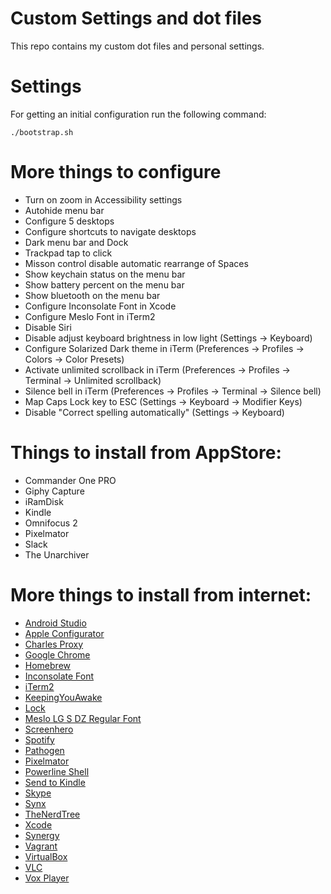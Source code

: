# Custom Settings and dot files

This repo contains my custom dot files and personal settings.

# Settings

For getting an initial configuration run the following command:
```
./bootstrap.sh
```

# More things to configure

* Turn on zoom in Accessibility settings
* Autohide menu bar
* Configure 5 desktops
* Configure shortcuts to navigate desktops
* Dark menu bar and Dock
* Trackpad tap to click
* Misson control disable automatic rearrange of Spaces
* Show keychain status on the menu bar
* Show battery percent on the menu bar
* Show bluetooth on the menu bar
* Configure Inconsolate Font in Xcode
* Configure Meslo Font in iTerm2
* Disable Siri
* Disable adjust keyboard brightness in low light (Settings -> Keyboard)
* Configure Solarized Dark theme in iTerm (Preferences -> Profiles -> Colors -> Color Presets)
* Activate unlimited scrollback in iTerm (Preferences -> Profiles -> Terminal -> Unlimited scrollback)
* Silence bell in iTerm (Preferences -> Profiles -> Terminal -> Silence bell)
* Map Caps Lock key to ESC (Settings -> Keyboard -> Modifier Keys)
* Disable "Correct spelling automatically" (Settings -> Keyboard)

# Things to install from AppStore:

* Commander One PRO
* Giphy Capture
* iRamDisk
* Kindle
* Omnifocus 2
* Pixelmator
* Slack
* The Unarchiver

# More things to install from internet:

* [Android Studio](https://developer.android.com/studio)
* [Apple Configurator](https://developer.apple.com)
* [Charles Proxy](https://www.charlesproxy.com)
* [Google Chrome](https://www.google.com/chrome/)
* [Homebrew](http://brew.sh)
* [Inconsolate Font](https://fonts.google.com/specimen/Inconsolata)
* [iTerm2](https://www.iterm2.com)
* [KeepingYouAwake](https://github.com/newmarcel/KeepingYouAwake)
* [Lock](https://github.com/phelgo/Lock)
* [Meslo LG S DZ Regular Font](https://github.com/powerline/fonts/blob/master/Meslo%20Dotted/Meslo%20LG%20S%20DZ%20Regular%20for%20Powerline.ttf)
* [Screenhero](https://screenhero.com)
* [Spotify](https://www.spotify.com)
* [Pathogen](https://github.com/tpope/vim-pathogen)
* [Pixelmator](http://www.pixelmator.com)
* [Powerline Shell](https://github.com/banga/powerline-shell)
* [Send to Kindle](https://www.amazon.com/gp/sendtokindle/mac)
* [Skype](https://www.skype.com/en/)
* [Synx](https://github.com/venmo/synx)
* [TheNerdTree](http://vimawesome.com/plugin/nerdtree-red)
* [Xcode](https://developer.apple.com)
* [Synergy](http://symless.com/synergy/)
* [Vagrant](https://www.vagrantup.com/downloads.html)
* [VirtualBox](https://www.virtualbox.org/wiki/Downloads)
* [VLC](http://www.videolan.org/vlc/index.html)
* [Vox Player](http://coppertino.com)
